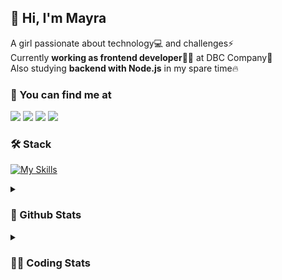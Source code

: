 ## 👋 Hi, I'm Mayra

A girl passionate about technology💻 and challenges⚡  
Currently **working as frontend developer**👩‍💻 at DBC Company🚀  
Also studying **backend with Node.js** in my spare time🔥  

### 💬 You can find me at

<a href="https://mayra.dev" target="_blank" rel="noopener"><img src="https://img.shields.io/badge/-mayra.dev-005FED?style=flat&logo=Google-chrome&logoColor=white"/></a>
<a href="https://linkedin.com/in/mayraamaral" target="_blank" rel="noopener"><img src="https://img.shields.io/badge/-/mayraamaral-0077B5?style=flat&logo=Linkedin&logoColor=white"/></a>
<a href="mailto:mayra@mayra.dev" target="_blank" rel="noopener"><img src="https://img.shields.io/badge/-mayra@mayra.dev-D14836?style=flat&logo=Gmail&logoColor=white"/></a>
<a href="" target="_blank" rel="noopener"><img src="https://img.shields.io/badge/-mayra%230179-7289DA?style=flat&logo=Discord&logoColor=white"/></a>

### 🛠️ Stack

[![My Skills](https://skillicons.dev/icons?i=react,redux,styledcomponents,html,css,sass,js,ts,py,nodejs,git,linux,bash,figma)](https://skillicons.dev)

<details>
    <summary><h3>📌 Github Stats</h3></summary>
  <table>
      <td><img height="160em" src="https://github-readme-stats.vercel.app/api?username=mayraamaral&show_icons=true&theme=algolia&hide_border=true&hide=stars&count_private=true" alt="Readme stats"></td>
      <td><img height="160em" src="https://github-readme-stats.vercel.app/api/top-langs/?username=mayraamaral&&layout=compact&&theme=algolia&hide_border=true&langs_count=6" alt="Language stats"></td>
  </table>

  <p align="center">
    <img src="https://github-readme-streak-stats.herokuapp.com?user=mayraamaral&theme=dark&hide_border=true&date_format=j%20M%5B%20Y%5D&locale=pt-br&background=050F2C&ring=0195DD&fire=23AA7D&currStreakLabel=23AA7D" alt="Streak stats">
  </p> 
</details>

<details>
  <summary><h3>👩‍💻 Coding Stats</h3></summary>
  
  <!--START_SECTION:waka-->
![Code Time](http://img.shields.io/badge/Code%20Time-22%20hrs%2010%20mins-blue)

**🐱 My GitHub Data** 

> 🏆 103 Contributions in the Year 2023
 > 
> 📦 573.2 kB Used in GitHub's Storage 
 > 
> 🚫 Not Opted to Hire
 > 
> 📜 37 Public Repositories 
 > 
> 🔑 23 Private Repositories  
 > 
**I'm an Early 🐤** 

```text
🌞 Morning       61 commits       ██░░░░░░░░░░░░░░░░░░░░░░░   10.36 % 
🌆 Daytime      236 commits       ██████████░░░░░░░░░░░░░░░   40.07 % 
🌃 Evening      239 commits       ██████████░░░░░░░░░░░░░░░   40.58 % 
🌙 Night         53 commits       ██░░░░░░░░░░░░░░░░░░░░░░░   09.00 % 

```
📅 **I'm Most Productive on Wednesday** 

```text
Monday         102 commits       ████░░░░░░░░░░░░░░░░░░░░░   17.32 % 
Tuesday         93 commits       ████░░░░░░░░░░░░░░░░░░░░░   15.79 % 
Wednesday      108 commits       ████░░░░░░░░░░░░░░░░░░░░░   18.34 % 
Thursday       105 commits       ████░░░░░░░░░░░░░░░░░░░░░   17.83 % 
Friday          63 commits       ██░░░░░░░░░░░░░░░░░░░░░░░   10.70 % 
Saturday        44 commits       █░░░░░░░░░░░░░░░░░░░░░░░░   07.47 % 
Sunday          74 commits       ███░░░░░░░░░░░░░░░░░░░░░░   12.56 % 

```


📊 **This Week I Spent My Time On** 

```text
⌚︎ Time Zone: America/Sao_Paulo

💬 Programming Languages: 
CSS                      3 hrs 40 mins       ███████████████░░░░░░░░░░   62.78 % 
HTML                     1 hr 5 mins         ████░░░░░░░░░░░░░░░░░░░░░   18.54 % 
SCSS                     1 hr 2 mins         ████░░░░░░░░░░░░░░░░░░░░░   17.77 % 
Markdown                 2 mins              ░░░░░░░░░░░░░░░░░░░░░░░░░   00.69 % 
Other                    0 secs              ░░░░░░░░░░░░░░░░░░░░░░░░░   00.20 % 

🔥 Editors: 
VS Code                  5 hrs 51 mins       █████████████████████████   100.00 % 

🐱‍💻 Projects: 
codigos                  2 hrs 49 mins       ████████████░░░░░░░░░░░░░   48.31 % 
segunda-parte            43 mins             ███░░░░░░░░░░░░░░░░░░░░░░   12.39 % 
aula04                   37 mins             ██░░░░░░░░░░░░░░░░░░░░░░░   10.54 % 
project                  29 mins             ██░░░░░░░░░░░░░░░░░░░░░░░   08.53 % 
teste-performance-media-q29 mins             ██░░░░░░░░░░░░░░░░░░░░░░░   08.32 % 

💻 Operating System: 
Linux                    5 hrs 51 mins       █████████████████████████   100.00 % 

```

**I Mostly Code in TypeScript** 

```text
TypeScript               32 repos            ███████████░░░░░░░░░░░░░░   46.38 % 
HTML                     23 repos            ████████░░░░░░░░░░░░░░░░░   33.33 % 
JavaScript               8 repos             ███░░░░░░░░░░░░░░░░░░░░░░   11.59 % 
CSS                      5 repos             █░░░░░░░░░░░░░░░░░░░░░░░░   07.25 % 
SCSS                     1 repo              ░░░░░░░░░░░░░░░░░░░░░░░░░   01.45 % 

```



 Last Updated on 18/02/2023 18:36:16 UTC
<!--END_SECTION:waka-->

</details>
